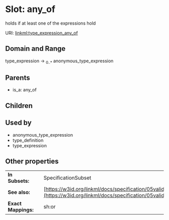 
# Slot: any_of


holds if at least one of the expressions hold

URI: [linkml:type_expression_any_of](https://w3id.org/linkml/type_expression_any_of)


## Domain and Range

type_expression &#8594;  <sub>0..\*</sub> anonymous_type_expression

## Parents

 *  is_a: any_of

## Children


## Used by

 * anonymous_type_expression
 * type_definition
 * type_expression

## Other properties

|  |  |  |
| --- | --- | --- |
| **In Subsets:** | | SpecificationSubset |
| **See also:** | | [https://w3id.org/linkml/docs/specification/05validation/#rules](https://w3id.org/linkml/docs/specification/05validation/#rules) |
| **Exact Mappings:** | | sh:or |

